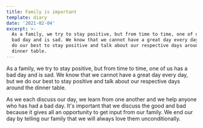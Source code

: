 ```yaml
---
title: Family is important
template: diary
date: '2021-02-04'
excerpt: >-
  As a family, we try to stay positive, but from time to time, one of us has a
  bad day and is sad. We know that we cannot have a great day every day, but we
  do our best to stay positive and talk about our respective days around the
  dinner table.
---
```

As a family, we try to stay positive, but from time to time, one of us has a bad day and is sad. We know that we cannot have a great day every day, but we do our best to stay positive and talk about our respective days around the dinner table. 



As we each discuss our day, we learn from one another and we help anyone who has had a bad day. It's important that we discuss the good and bad because it gives all an opportunity to get input from our family. We end our day by telling our family that we will always love them unconditionally. 
